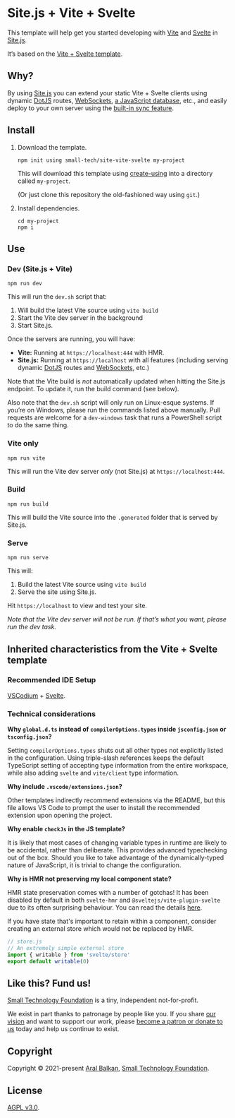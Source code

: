 # Site.js + Vite + Svelte

This template will help get you started developing with [Vite](https://vitejs.dev) and [Svelte](https://svelte.dev) in [Site.js](https://sitejs.org).

It’s based on the [Vite + Svelte template](https://github.com/vitejs/vite/tree/main/packages/create-app/template-svelte).

## Why?

By using [Site.js](https://sitejs.org) you can extend your static Vite + Svelte clients using dynamic [DotJS](https://sitejs.org/#dynamic-sites) routes, [WebSockets](https://sitejs.org/#websockets), [a JavaScript database](https://sitejs.org/#database), etc., and easily deploy to your own server using the [built-in sync feature](https://github.com/small-tech/site.js#sync).

## Install

1. Download the template.

    ```shell
    npm init using small-tech/site-vite-svelte my-project
    ```

    This will download this template using [create-using](https://github.com/aral/create-using/tree/create-using#readme) into a directory called `my-project`.

    (Or just clone this repository the old-fashioned way using `git`.)

2. Install dependencies.

    ```shell
    cd my-project
    npm i
    ```

## Use

### Dev (Site.js + Vite)

```shell
npm run dev
```

This will run the `dev.sh` script that:

1. Will build the latest Vite source using `vite build`
2. Start the Vite dev server in the background
3. Start Site.js.

Once the servers are running, you will have:

  - __Vite:__ Running at `https://localhost:444` with HMR.
  - __Site.js:__ Running at `https://localhost` with all features (including serving dynamic [DotJS](https://sitejs.org/#dynamic-sites) routes and [WebSockets](https://sitejs.org/#websockets), etc.)

Note that the Vite build is _not_ automatically updated when hitting the Site.js endpoint. To update it, run the build command (see below).

Also note that the `dev.sh` script will only run on Linux-esque systems. If you’re on Windows, please run the commands listed above manually. Pull requests are welcome for a `dev-windows` task that runs a PowerShell script to do the same thing.

### Vite only

```shell
npm run vite
```

This will run the Vite dev server _only_ (not Site.js) at `https://localhost:444`.

### Build

```shell
npm run build
```

This will build the Vite source into the `.generated` folder that is served by Site.js.

### Serve

```shell
npm run serve
```

This will:

1. Build the latest Vite source using `vite build`
2. Serve the site using Site.js.

Hit `https://localhost` to view and test your site.

_Note that the Vite dev server will not be run. If that’s what you want, please run the dev task._

## Inherited characteristics from the Vite + Svelte template

### Recommended IDE Setup

[VSCodium](https://vscodium.com/) + [Svelte](https://marketplace.visualstudio.com/items?itemName=svelte.svelte-vscode).

### Technical considerations

**Why `global.d.ts` instead of `compilerOptions.types` inside `jsconfig.json` or `tsconfig.json`?**

Setting `compilerOptions.types` shuts out all other types not explicitly listed in the configuration. Using triple-slash references keeps the default TypeScript setting of accepting type information from the entire workspace, while also adding `svelte` and `vite/client` type information.

**Why include `.vscode/extensions.json`?**

Other templates indirectly recommend extensions via the README, but this file allows VS Code to prompt the user to install the recommended extension upon opening the project.

**Why enable `checkJs` in the JS template?**

It is likely that most cases of changing variable types in runtime are likely to be accidental, rather than deliberate. This provides advanced typechecking out of the box. Should you like to take advantage of the dynamically-typed nature of JavaScript, it is trivial to change the configuration.

**Why is HMR not preserving my local component state?**

HMR state preservation comes with a number of gotchas! It has been disabled by default in both `svelte-hmr` and `@sveltejs/vite-plugin-svelte` due to its often surprising behaviour. You can read the details [here](https://github.com/rixo/svelte-hmr#svelte-hmr).

If you have state that's important to retain within a component, consider creating an external store which would not be replaced by HMR.

```js
// store.js
// An extremely simple external store
import { writable } from 'svelte/store'
export default writable(0)
```

## Like this? Fund us!

[Small Technology Foundation](https://small-tech.org) is a tiny, independent not-for-profit.

We exist in part thanks to patronage by people like you. If you share [our vision](https://small-tech.org/about/#small-technology) and want to support our work, please [become a patron or donate to us](https://small-tech.org/fund-us) today and help us continue to exist.

## Copyright

Copyright &copy; 2021-present [Aral Balkan](https://ar.al), [Small Technology Foundation](https://small-tech.org).

## License

[AGPL v3.0](./LICENSE).
